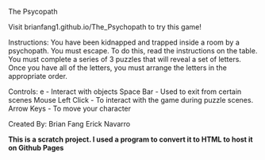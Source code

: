 The Psycopath

Visit brianfang1.github.io/The_Psychopath to try this game!

Instructions: You have been kidnapped and trapped inside a room by a psychopath. You must escape.
To do this, read the instructions on the table. You must complete a series of 3 puzzles that will 
reveal a set of letters. Once you have all of the letters, you must arrange the letters in the 
appropriate order.

Controls:
e - Interact with objects
Space Bar - Used to exit from certain scenes
Mouse Left Click - To interact with the game during puzzle scenes.
Arrow Keys - To move your character

Created By:
	Brian Fang
	Erick Navarro

**This is a scratch project. I used a program to convert it to HTML to host it on Github Pages**